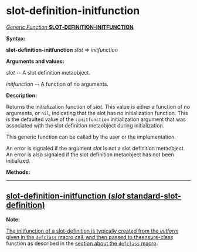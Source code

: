 slot-definition-initfunction
============================

[*Generic Function* **SLOT-DEFINITION-INITFUNCTION**]()

**Syntax:**

**slot-definition-initfunction** *slot* => *initfunction*

**Arguments and values:**

*slot* -- A slot definition metaobject.

*initfunction* -- A function of no arguments.

**Description:**

Returns the initialization function of *slot*. This value is either a function of no arguments, or `nil`, indicating that the slot has no initialization function. This is the defaulted value of the `:initfunction` initialization argument that was associated with the slot definition metaobject during initialization.

This generic function can be called by the user or the implementation.

An error is signaled if the argument *slot* is not a slot definition metaobject. An error is also signaled if the slot definition metaobject has not been initialized.

**Methods:**

  --------------------------------------------------------------------------------------------------------------------------------
  [**slot-definition-initfunction** (*slot* standard-slot-definition)](slot-definition-initfunction-standard-slot-definition.md)
  --------------------------------------------------------------------------------------------------------------------------------

**Note:**

[The initfunction of a slot-definition is typically created from the *initform* given in the `defclass` macro call, and then passed to the]()[ensure-class](ensure-class.md) function as described in the [section about the `defclass` macro](the-defclass-macro.md).
